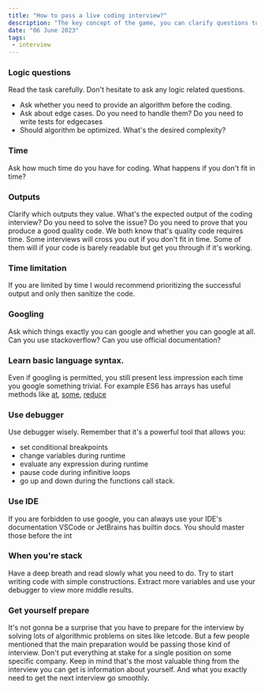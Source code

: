```yaml
---
title: "How to pass a live coding interview?"
description: "The key concept of the game, you can clarify questions to understand what you need to meet the expectation."
date: "06 June 2023"
tags: 
 - interview
---
```

### Logic questions
Read the task carefully. Don't hesitate to ask any logic related questions.
 - Ask whether you need to provide an algorithm before the coding.
 - Ask about edge cases. Do you need to handle them? Do you need to write tests for edgecases
 - Should algorithm be optimized. What's the desired complexity?
### Time
Ask how much time do you have for coding. What happens if you don't fit in time?
### Outputs
Clarify which outputs they value. What's the expected output of the coding interview? Do you need to solve the issue? Do you need to prove that you produce a good quality code. We both know that's quality code requires time. Some interviews will cross you out if you don't fit in time. Some of them will if your code is barely readable but get you through if it's working.
### Time limitation
If you are limited by time I would recommend prioritizing the successful output and only then sanitize the code.
### Googling
Ask which things exactly you can google and whether you can google at all. Can you use stackoverflow? Can you use official documentation?
### Learn basic language syntax.
Even if googling is permitted, you still present less impression each time you google something trivial. For example ES6 has arrays has useful methods like [at](https://developer.mozilla.org/en-US/docs/Web/JavaScript/Reference/Global_Objects/Array/at), [some](https://developer.mozilla.org/en-US/docs/Web/JavaScript/Reference/Global_Objects/Array/flat), [reduce](https://developer.mozilla.org/en-US/docs/Web/JavaScript/Reference/Global_Objects/Array/reduce)
### Use debugger
Use debugger wisely. Remember that it's a powerful tool that allows you:
 - set conditional breakpoints
 - change variables during runtime
 - evaluate any expression during runtime
 - pause code during infinitive loops
 - go up and down during the functions call stack.
### Use IDE
If you are forbidden to use google, you can always use your IDE's documentation VSCode or JetBrains has builtin docs. You should master those before the int
### When you're stack
Have a deep breath and read slowly what you need to do. Try to start writing code with simple constructions. Extract more variables and use your debugger to view more middle results. 
### Get yourself prepare
It's not gonna be a surprise that you have to prepare for the interview by solving lots of algorithmic problems on sites like letcode. 
But a few people mentioned that the main preparation would be passing those kind of interview. Don't put everything at stake for a single position on some specific company. Keep in mind that's the most valuable thing from the interview you can get is information about yourself. And what you exactly need to get the next interview go smoothly.

